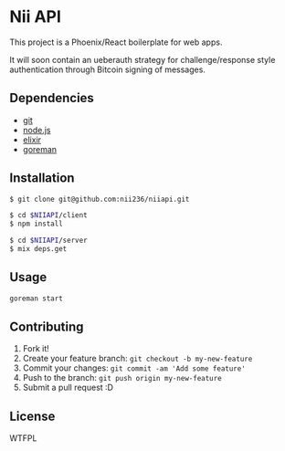 # Nii API

This project is a Phoenix/React boilerplate for web apps.

It will soon contain an ueberauth strategy for challenge/response style authentication through Bitcoin signing of messages.

## Dependencies

- [git](https://git-scm.com/)
- [node.js](nodejs.org)
- [elixir](elixir-lang.org)
- [goreman](https://github.com/mattn/goreman)

## Installation

```bash
$ git clone git@github.com:nii236/niiapi.git
```

```bash
$ cd $NIIAPI/client
$ npm install
```

```bash
$ cd $NIIAPI/server
$ mix deps.get
```

## Usage

```bash
goreman start
```

## Contributing

1. Fork it!
2. Create your feature branch: `git checkout -b my-new-feature`
3. Commit your changes: `git commit -am 'Add some feature'`
4. Push to the branch: `git push origin my-new-feature`
5. Submit a pull request :D

## License

WTFPL

